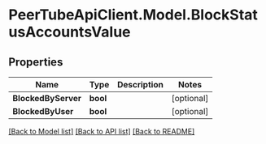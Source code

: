 # PeerTubeApiClient.Model.BlockStatusAccountsValue

## Properties

Name | Type | Description | Notes
------------ | ------------- | ------------- | -------------
**BlockedByServer** | **bool** |  | [optional] 
**BlockedByUser** | **bool** |  | [optional] 

[[Back to Model list]](../README.md#documentation-for-models) [[Back to API list]](../README.md#documentation-for-api-endpoints) [[Back to README]](../README.md)


